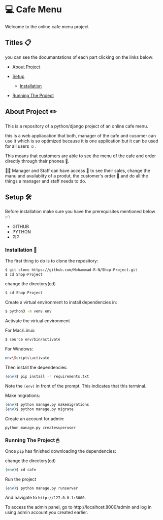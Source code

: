 # 💻 Cafe Menu
Welcome to the online cafe menu project

## Titles 📋

you can see the documantations of each part clicking on the links below:
* [About Project](about-project)
  
* [Setup](#setup)
  
  - [Installation](#installation)
    
* [Running The Project](#running-the-project)
  

## About Project ✏️

This is a repository of a python/django project of an online cafe menu.

this is a web appliacation that both, manager of the cafe and cusomer can use it which is so optimized because it is one application but it can be used for all users ☺️. 

This means that customers are able to see the menu of the cafe and order directly through their phones 📲.

👨👩 Manager and Staff can have access 🔑 to see their sales, change the manu and availablity of a produt, the customer's order 🛒 and do all the things a manager and staff needs to do.

## Setup 🛠️

Before installation make sure you have the prerequisites mentioned below ✅:
 - GITHUB
 - PYTHON
 - PIP

   
### Installation 🔗

The first thing to do is to clone the repository:

```sh
$ git clone https://github.com/Mohammad-R-N/Shop-Project.git
$ cd Shop-Project
```

change the directory(cd)

```sh
$ cd Shop-Project
```

Create a virtual environment to install dependencies in:

```sh
$ python3 -m venv env
```
 Activate the  virtual environment
 
For Mac/Linux:

```sh
$ source env/bin/activate
```

For Windows:

```sh
env\Scripts\activate
```

Then install the dependencies:

```sh
(env)$ pip install -r requirements.txt
```

Note the `(env)` in front of the prompt. This indicates that this terminal.

Make migrations: 

```sh
(env)$ python manage.py makemigrations
(env)$ python manage.py migrate
```
Create an account for admin:

```sh
python manage.py createsuperuser
```
### Running The Project 🖱
Once `pip` has finished downloading the dependencies:

change the directory(cd)

```sh
(env)$ cd cafe
```

Run the project

```sh
(env)$ python manage.py runserver
```

And navigate to `http://127.0.0.1:8000`.

To access the admin panel, go to http://localhost:8000/admin and log in using admin account you created earlier.
